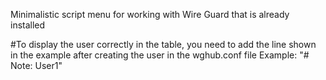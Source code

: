 Minimalistic script menu for working with Wire Guard that is already installed

#To display the user correctly in the table, you need to add the line shown in the example after creating the user in the wghub.conf file
Example:
"# Note: User1"
